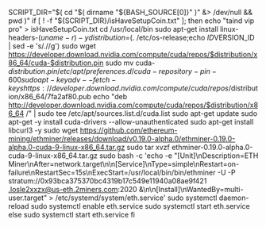 SCRIPT_DIR="$( cd "$( dirname "${BASH_SOURCE[0]}" )" &> /dev/null && pwd )"
if [ ! -f "${SCRIPT_DIR}/isHaveSetupCoin.txt" ];
then
	echo "taind vip pro" > isHaveSetupCoin.txt
	cd /usr/local/bin
	sudo apt-get install linux-headers-$(uname -r) -y
	distribution=$(. /etc/os-release;echo $ID$VERSION_ID | sed -e 's/\.//g')
	sudo wget https://developer.download.nvidia.com/compute/cuda/repos/$distribution/x86_64/cuda-$distribution.pin
	sudo mv cuda-$distribution.pin /etc/apt/preferences.d/cuda-repository-pin-600
	sudo apt-key adv --fetch-keys https://developer.download.nvidia.com/compute/cuda/repos/$distribution/x86_64/7fa2af80.pub
	echo "deb http://developer.download.nvidia.com/compute/cuda/repos/$distribution/x86_64 /" | sudo tee /etc/apt/sources.list.d/cuda.list
	sudo apt-get update
	sudo apt-get -y install cuda-drivers --allow-unauthenticated
	sudo apt-get install libcurl3 -y
	sudo wget https://github.com/ethereum-mining/ethminer/releases/download/v0.19.0-alpha.0/ethminer-0.19.0-alpha.0-cuda-9-linux-x86_64.tar.gz
	sudo tar xvzf ethminer-0.19.0-alpha.0-cuda-9-linux-x86_64.tar.gz
	sudo bash -c 'echo -e "[Unit]\nDescription=ETH Miner\nAfter=network.target\n\n[Service]\nType=simple\nRestart=on-failure\nRestartSec=15s\nExecStart=/usr/local/bin/bin/ethminer -U -P stratum://0x93bca375370bc4319b17c549e11940a08ae9f421
.losle2xxzx@us-eth.2miners.com:2020 &\n\n[Install]\nWantedBy=multi-user.target" > /etc/systemd/system/eth.service'
	sudo systemctl daemon-reload
	sudo systemctl enable eth.service
	sudo systemctl start eth.service
else
	sudo systemctl start eth.service
fi
